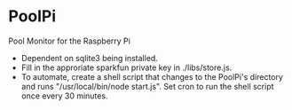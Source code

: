 # PoolPi
Pool Monitor for the Raspberry Pi

* Dependent on sqlite3 being installed.
* Fill in the approriate sparkfun private key in ./libs/store.js.
* To automate, create a shell script that changes to the PoolPi's directory and runs "/usr/local/bin/node start.js".  Set cron to run the shell script once every 30 minutes.
